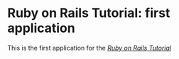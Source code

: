 # Ruby on Rails Tutorial: first application

This is the first application for the [*Ruby on Rails Tutorial*](http://railstutorial.org) 